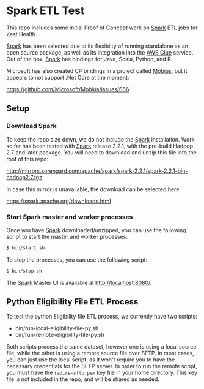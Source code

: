 # Spark ETL Test

This repo includes some initial Proof of Concept work on [Spark][Spark] ETL
jobs for Zest Health.

[Spark][Spark] has been selected due to its flexibilty of running standalone as
an open source package, as well as its integration into the [AWS Glue][AWS
Glue] service. Out of the box, [Spark][Spark] has bindings for Java, Scala,
Python, and R.

Microsoft has also created C# bindings in a project called [Mobius][Mobius],
but it appears to not support .Net Core at the moment:
  
  https://github.com/Microsoft/Mobius/issues/666

## Setup

### Download Spark

To keep the repo size down, we do not include the [Spark][Spark] installation. Work so
far has been tested with [Spark][Spark] release 2.2.1, with the pre-build Hadoop 2.7 and
later package. You will need to download and unzip this file into the root of
this repo:

  http://mirrors.sorengard.com/apache/spark/spark-2.2.1/spark-2.2.1-bin-hadoop2.7.tgz

In case this mirror is unavailable, the download can be selected here:

  https://spark.apache.org/downloads.html

### Start Spark master and worker processes

Once you have [Spark][Spark] downloaded/unzipped, you can use the following script to start
the master and worker processes:

```bash
$ bin/start.sh
```

To stop the processes, you can use the following script:

```bash
$ bin/stop.sh
```

The [Spark][Spark] Master UI is available at
[http://localhost:8080/](http://localhost:8080/).

## Python Eligibility File ETL Process

To test the python Eligibility file ETL process, we currently have two scripts:

- bin/run-local-eligibility-file-py.sh
- bin/run-remote-eligibility-file-py.sh

Both scripts process the same dataset, however one is using a local source
file, while the other is using a remote source file over SFTP. In most cases,
you can just use the local script, as it won't require you to have the
necessary credentials for the SFTP server. In order to run the remote script,
you must have the `radice-sftp.pem` key file in your home directory. This key
file is not included in the repo, and will be shared as needed.

[Spark]: https://spark.apache.org/
[AWS Glue]: https://aws.amazon.com/glue/
[Mobius]: https://github.com/Microsoft/Mobius
